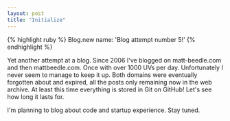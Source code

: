 ```yaml
---
layout: post
title: "Initialize"
---
```


{% highlight ruby %}
Blog.new name: 'Blog attempt number 5!'
{% endhighlight %}

Yet another attempt at a blog. Since 2006 I've blogged on matt-beedle.com and
then mattbeedle.com. Once with over 1000 UVs per day. Unfortunately I never seem
to manage to keep it up. Both domains were eventually forgotten about and
expired, all the posts only remaining now in the web archive. At least this time
everything is stored in Git on GitHub! Let's see how long it lasts for.

I'm planning to blog about code and startup experience. Stay tuned.